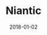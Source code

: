 ---
layout: site
title: "Niantic"
date: 2018-01-02
categories: [entertainment]
version: 1.5.7
major: 1
minor: 5
patch: 7
slug: niantic
link: https://nianticlabs.com/
permalink: /sites/:slug
---